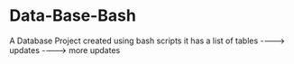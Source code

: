 # Data-Base-Bash

A Database Project created using bash scripts
it has a list of tables ----> updates ----> more updates